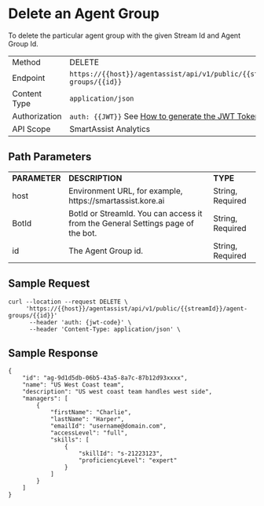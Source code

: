 # Delete an Agent Group

To delete the particular agent group with the given Stream Id and Agent Group Id.

<table>
  <tr>
   <td>Method
   </td>
   <td>DELETE
   </td>
  </tr>
  <tr>
   <td>Endpoint
   </td>
   <td><code>https://{{host}}/agentassist/api/v1/public/{{streamId}}/agent-groups/{{id}}</code>
   </td>
  </tr>
  <tr>
   <td>Content Type
   </td>
   <td><code>application/json</code>
   </td>
  </tr>
  <tr>
   <td>Authorization
   </td>
   <td><code>auth: {{JWT}}</code>
See <a href="https://docs.kore.ai/smartassist/api/api-setup/#Generating_a_JWT_token">How to generate the JWT Token.</a>
   </td>
  </tr>
  <tr>
   <td>API Scope
   </td>
   <td>SmartAssist Analytics
   </td>
  </tr>
</table>

## Path Parameters

<table>
  <tr>
   <td><strong>PARAMETER</strong>
   </td>
   <td><strong>DESCRIPTION</strong>
   </td>
   <td><strong>TYPE</strong>
   </td>
  </tr>
  <tr>
   <td>host
   </td>
   <td>Environment URL, for example, https://smartassist.kore.ai
   </td>
   <td>String, Required
   </td>
  </tr>
  <tr>
   <td>BotId
   </td>
   <td>BotId or StreamId. You can access it from the General Settings page of the bot.
   </td>
   <td>String, Required
   </td>
  </tr>
  <tr>
   <td>id
   </td>
   <td>The Agent Group id.
   </td>
   <td>String, Required
   </td>
  </tr>
</table>

## Sample Request

```
curl --location --request DELETE \
     'https://{{host}}/agentassist/api/v1/public/{{streamId}}/agent-groups/{{id}}'
      --header 'auth: {jwt-code}' \
      --header 'Content-Type: application/json' \
```

## Sample Response

```
{
    "id": "ag-9d1d5db-06b5-43a5-8a7c-87b12d93xxxx",
    "name": "US West Coast team",
    "description": "US west coast team handles west side",
    "managers": [
        {
            "firstName": "Charlie",
            "lastName": "Harper",
            "emailId": "username@domain.com",
            "accessLevel": "full",
            "skills": [
                {
                    "skillId": "s-21223123",
                    "proficiencyLevel": "expert"
                }
            ]
        }
    ]
}
```